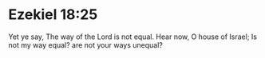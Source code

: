 # Ezekiel 18:25

Yet ye say, The way of the Lord is not equal. Hear now, O house of Israel; Is not my way equal? are not your ways unequal?
